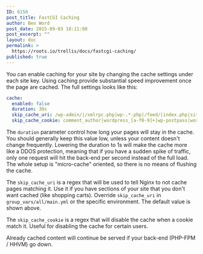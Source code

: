 ```yaml
---
ID: 6156
post_title: FastCGI Caching
author: Ben Word
post_date: 2015-09-03 18:11:08
post_excerpt: ""
layout: doc
permalink: >
  https://roots.io/trellis/docs/fastcgi-caching/
published: true
---
```

You can enable caching for your site by changing the cache settings under each site key. Using caching provide substantial speed improvement once the page are cached. The full settings looks like this: 

```yml
cache:
  enabled: false
  duration: 30s
  skip_cache_uri: /wp-admin/|/xmlrpc.php|wp-.*.php|/feed/|index.php|sitemap(_index)?.xml
  skip_cache_cookie: comment_author|wordpress_[a-f0-9]+|wp-postpass|wordpress_no_cache|wordpress_logged_in
```

The `duration` parameter control how long your pages will stay in the cache. You should generally keep this value low, unless your content doesn't change frequently. Lowering the duration to 1s will make the cache more like a DDOS protection, meaning that if you have a sudden spike of traffic, only one request will hit the back-end per second instead of the full load. The whole setup is "micro-cache" oriented, so there is no means of flushing the cache.

The `skip_cache_uri` is a regex that will be used to tell Nginx to not cache pages matching it. Use it if you have sections of your site that you don't want cached (like shopping carts). Override `skip_cache_uri` in `group_vars/all/main.yml` or the specific environment. The default value is shown above.

The `skip_cache_cookie` is a regex that will disable the cache when a cookie match it. Useful for disabling the cache for certain users.

Already cached content will continue be served if your back-end (PHP-FPM / HHVM) go down.
